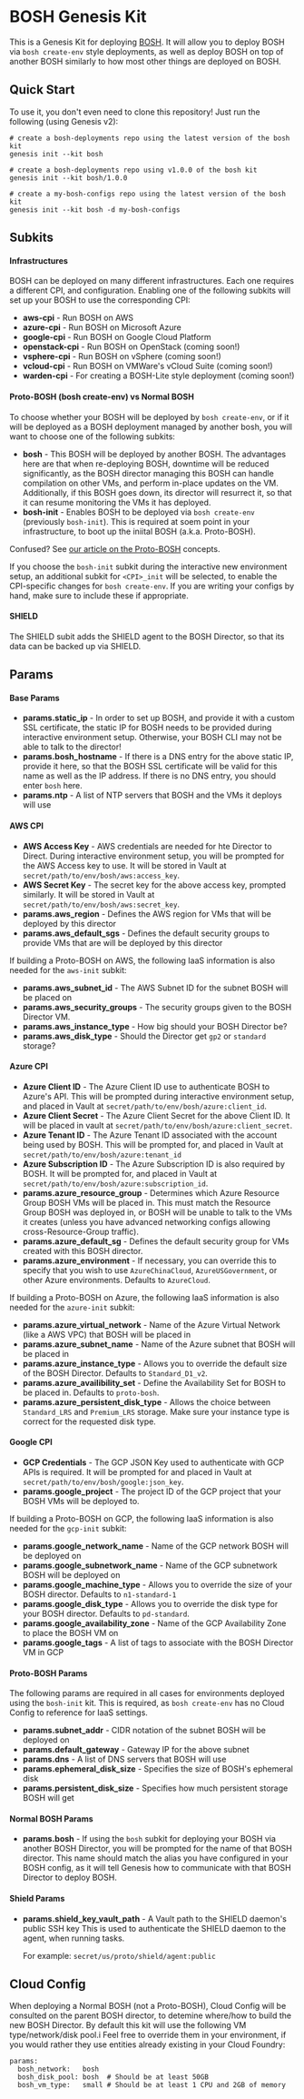 BOSH Genesis Kit
==================

This is a Genesis Kit for deploying [BOSH][1]. It will allow
you to deploy BOSH via `bosh create-env` style deployments,
as well as deploy BOSH on top of another BOSH similarly to how
most other things are deployed on BOSH.

Quick Start
-----------

To use it, you don't even need to clone this repository!  Just run
the following (using Genesis v2):

```
# create a bosh-deployments repo using the latest version of the bosh kit
genesis init --kit bosh

# create a bosh-deployments repo using v1.0.0 of the bosh kit
genesis init --kit bosh/1.0.0

# create a my-bosh-configs repo using the latest version of the bosh kit
genesis init --kit bosh -d my-bosh-configs
```

Subkits
-------

#### Infrastructures

BOSH can be deployed on many different infrastructures. Each one requires
a different CPI, and configuration. Enabling one of the following subkits
will set up your BOSH to use the corresponding CPI:

- **aws-cpi** - Run BOSH on AWS
- **azure-cpi** - Run BOSH on Microsoft Azure
- **google-cpi** - Run BOSH on Google Cloud Platform
- **openstack-cpi** - Run BOSH on OpenStack (coming soon!)
- **vsphere-cpi** - Run BOSH on vSphere (coming soon!)
- **vcloud-cpi** - Run BOSH on VMWare's vCloud Suite (coming soon!)
- **warden-cpi** - For creating a BOSH-Lite style deployment (coming soon!)

#### Proto-BOSH (bosh create-env) vs Normal BOSH

To choose whether your BOSH will be deployed by `bosh create-env`,
or if it will be deployed as a BOSH deployment managed by another bosh,
you will want to choose one of the following subkits:

- **bosh** - This BOSH will be deployed by another BOSH. The advantages here
  are that when re-deploying BOSH, downtime will be reduced significantly,
  as the BOSH director managing this BOSH can handle compilation on other VMs,
  and perform in-place updates on the VM. Additionally, if this BOSH goes down,
  its director will resurrect it, so that it can resume monitoring the VMs it
  has deployed.
- **bosh-init** - Enables BOSH to be deployed via `bosh create-env` (previously
  `bosh-init`). This is required at soem point in your infrastructure, to boot
  up the iniital BOSH (a.k.a. Proto-BOSH).

Confused? See [our article on the Proto-BOSH][2] concepts.

If you choose the `bosh-init` subkit during the interactive new environment setup,
an additional subkit for `<CPI>_init` will be selected, to enable the CPI-specific
changes for `bosh create-env`. If you are writing your configs by hand, make sure
to include these if appropriate.

#### SHIELD

The SHIELD subit adds the SHIELD agent to the BOSH Director, so that its data
can be backed up via SHIELD.

Params
------

#### Base Params

- **params.static_ip** - In order to set up BOSH, and provide it with a custom
  SSL certificate, the static IP for BOSH needs to be provided during interactive
  environment setup. Otherwise, your BOSH CLI may not be able to talk to the
  director!
- **params.bosh_hostname** - If there is a DNS entry for the above static IP,
  provide it here, so that the BOSH SSL certificate will be valid for this name
  as well as the IP address. If there is no DNS entry, you should enter `bosh` here.
- **params.ntp** - A list of NTP servers that BOSH and the VMs it deploys will use

#### AWS CPI

- **AWS Access Key** - AWS credentials are needed for hte Director to Direct. During
  interactive environment setup, you will be prompted for the AWS Access key to use.
  It will be stored in Vault at `secret/path/to/env/bosh/aws:access_key`.
- **AWS Secret Key** - The secret key for the above access key, prompted similarly.
  It will be stored in Vault at `secret/path/to/env/bosh/aws:secret_key`.
- **params.aws_region** - Defines the AWS region for VMs that will be deployed by
  this director
- **params.aws_default_sgs** - Defines the default security groups to provide VMs
  that are will be deployed by this director

If building a Proto-BOSH on AWS, the following IaaS information is also needed for
the `aws-init` subkit:

- **params.aws_subnet_id** - The AWS Subnet ID for the subnet BOSH will be placed on
- **params.aws_security_groups** - The security groups given to the BOSH Director VM.
- **params.aws_instance_type** - How big should your BOSH Director be?
- **params.aws_disk_type** - Should the Director get `gp2` or `standard` storage?

#### Azure CPI

- **Azure Client ID** - The Azure Client ID use to authenticate BOSH to Azure's API.
  This will be prompted during interactive environment setup, and placed in Vault at
  `secret/path/to/env/bosh/azure:client_id`.
- **Azure Client Secret** - The Azure Client Secret for the above Client ID. It will
  be placed in vault at `secret/path/to/env/bosh/azure:client_secret`.
- **Azure Tenant ID** - The Azure Tenant ID associated with the account being used
  by BOSH. This will be prompted for, and placed in Vault at
  `secret/path/to/env/bosh/azure:tenant_id`
- **Azure Subscription ID** - The Azure Subscription ID is also required by BOSH.
  It will be prompted for, and placed in Vault at `secret/path/to/env/bosh/azure:subscription_id`.
- **params.azure_resource_group** - Determines which Azure Resource Group BOSH VMs will
  be placed in. This must match the Resource Group BOSH was deployed in, or BOSH will
  be unable to talk to the VMs it creates (unless you have advanced networking configs
  allowing cross-Resource-Group traffic).
- **params.azure_default_sg** - Defines the default security group for VMs created
  with this BOSH director.
- **params.azure_environment** - If necessary, you can override this to specify
  that you wish to use `AzureChinaCloud`, `AzureUSGovernment`, or other Azure
  environments. Defaults to `AzureCloud`.

If building a Proto-BOSH on Azure, the following IaaS information is also needed for
the `azure-init` subkit:

- **params.azure_virtual_network** - Name of the Azure Virtual Network (like a AWS VPC)
  that BOSH will be placed in
- **params.azure_subnet_name** - Name of the Azure subnet that BOSH will be placed in
- **params.azure_instance_type** - Allows you to override the default size of the BOSH
  Director. Defaults to `Standard_D1_v2`.
- **params.azure_availibility_set** - Define the Availability Set for BOSH to be placed
  in. Defaults to `proto-bosh`.
- **params.azure_persistent_disk_type** - Allows the choice between `Standard_LRS` and
  `Premium_LRS` storage. Make sure your instance type is correct for the requested
  disk type.

#### Google CPI

- **GCP Credentials** - The GCP JSON Key used to authenticate with GCP APIs is required.
  It will be prompted for and placed in Vault at `secret/path/to/env/bosh/google:json_key`.
- **params.google_project** - The project ID of the GCP project that your BOSH VMs
  will be deployed to.

If building a Proto-BOSH on GCP, the following IaaS information is also needed for
the `gcp-init` subkit:

- **params.google_network_name** - Name of the GCP network BOSH will be deployed on
- **params.google_subnetwork_name** - Name of the GCP subnetwork BOSH will be deployed on
- **params.google_machine_type** - Allows you to override the size of your BOSH director.
  Defaults to `n1-standard-1`
- **params.google_disk_type** - Allows you to override the disk type for your BOSH
  director. Defaults to `pd-standard`.
- **params.google_availability_zone** - Name of the GCP Availability Zone to place the
  BOSH VM on
- **params.google_tags** - A list of tags to associate with the BOSH Director VM in
  GCP


#### Proto-BOSH Params

The following params are required in all cases for environments deployed using the
`bosh-init` kit. This is required, as `bosh create-env` has no Cloud Config to reference
for IaaS settings.

- **params.subnet_addr** - CIDR notation of the subnet BOSH will be deployed on
- **params.default_gateway** - Gateway IP for the above subnet
- **params.dns** - A list of DNS servers that BOSH will use
- **params.ephemeral_disk_size** - Specifies the size of BOSH's ephemeral disk
- **params.persistent_disk_size** - Specifies how much persistent storage BOSH will get

#### Normal BOSH Params

- **params.bosh** - If using the `bosh` subkit for deploying your BOSH via
  another BOSH Director, you will be prompted for the name of that BOSH director.
  This name should match the alias you have configured in your BOSH config, as it
  will tell Genesis how to communicate with that BOSH Director to deploy BOSH.


#### Shield Params

- **params.shield_key_vault_path** - A Vault path to the SHIELD daemon's public SSH key
  This is used to authenticate the SHIELD daemon to the agent, when running tasks.

  For example: `secret/us/proto/shield/agent:public`

Cloud Config
------------

When deploying a Normal BOSH (not a Proto-BOSH), Cloud Config will be consulted
on the parent BOSH director, to detemine where/how to build the new BOSH Director.
By default this kit will use the following VM type/network/disk pool.i Feel free to
override them in your environment, if you would rather they use entities already
existing in your Cloud Foundry:

```
params:
  bosh_network:   bosh
  bosh_disk_pool: bosh  # Should be at least 50GB
  bosh_vm_type:   small # Should be at least 1 CPU and 2GB of memory
```

[1]: https://bosh.io
[2]: http://www.starkandwayne.com/blog/speeding-up-bosh-init-in-production/
